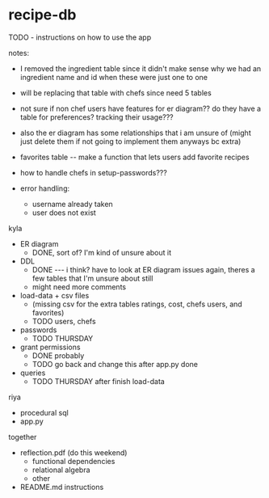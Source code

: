 # recipe-db
TODO - instructions on how to use the app



notes:
- I removed the ingredient table since it didn't make sense why we had an ingredient name and id when these were just one to one
- will be replacing that table with chefs since need 5 tables

- not sure if non chef users have features for er diagram?? do they have a table for preferences? tracking their usage???
- also the er diagram has some relationships that i am unsure of (might just delete them if not going to implement them anyways bc extra)

- favorites table -- make a function that lets users add favorite recipes

- how to handle chefs in setup-passwords???


- error handling:
    * username already taken
    * user does not exist

kyla
* ER diagram 
  - DONE, sort of? I'm kind of unsure about it 
* DDL 
  - DONE --- i think? have to look at ER diagram issues again, theres a few tables that I'm unsure about still
  - might need more comments
* load-data + csv files 
  - (missing csv for the extra tables ratings, cost, chefs users, and favorites)
  - TODO users, chefs
* passwords 
  - TODO THURSDAY
* grant permissions 
  - DONE probably
  - TODO go back and change this after app.py done
* queries 
  - TODO THURSDAY after finish load-data

riya
* procedural sql
* app.py

together
* reflection.pdf (do this weekend)
  - functional dependencies
  - relational algebra
  - other
* README.md instructions